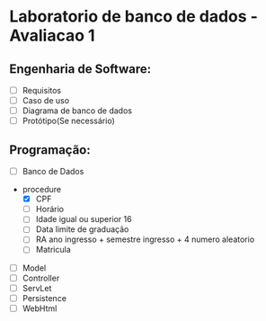 # Laboratorio de banco de dados - Avaliacao 1

## Engenharia de Software:
- [ ] Requisitos
- [ ] Caso de uso
- [ ] Diagrama de banco de dados
- [ ] Protótipo(Se necessário)

## Programação:
- [ ] Banco de Dados
- procedure
    - [x] CPF
    - [ ] Horário
    - [ ] Idade igual ou superior 16
    - [ ] Data limite de graduação
    - [ ] RA ano ingresso + semestre ingresso + 4 numero aleatorio
    - [ ] Matricula
- [ ] Model
- [ ] Controller
- [ ] ServLet
- [ ] Persistence
- [ ] WebHtml
